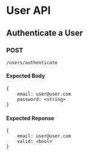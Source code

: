 # User API

## Authenticate a User

### POST

```
/users/authenticate
```

#### Expected Body
```
{
    email: user@user.com
    password: <string>
}
```

#### Expected Reponse
```
{
    email: user@user.com
    valid: <bool>
}
```